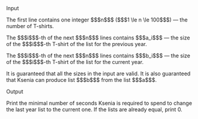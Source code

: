 <div class="input-specification">
<div class="section-title">Input</div>
<p>The first line contains one integer $$$n$$$ ($$$1 \le n \le 100$$$) — the number of T-shirts.</p>
<p>The $$$i$$$-th of the next $$$n$$$ lines contains $$$a_i$$$ — the size of the $$$i$$$-th T-shirt of the list for the previous year.</p>
<p>The $$$i$$$-th of the next $$$n$$$ lines contains $$$b_i$$$ — the size of the $$$i$$$-th T-shirt of the list for the current year.</p>
<p>It is guaranteed that all the sizes in the input are valid. It is also guaranteed that Ksenia can produce list $$$b$$$ from the list $$$a$$$.</p>
</div>
<div class="output-specification">
<div class="section-title">Output</div>
<p>Print the minimal number of seconds Ksenia is required to spend to change the last year list to the current one. If the lists are already equal, print <span class="tex-font-style-tt">0</span>.</p>
</div>
